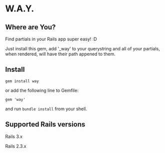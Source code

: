 W.A.Y.
======
Where are You?
--------------

Find partials in your Rails app super easy! :D

Just install this gem, add '_way' to your querystring and all of your partials, when rendered, will have their path appened to them.

Install
-------

```shell
gem install way
```
or add the following line to Gemfile:

```shell
gem 'way'
```

and run `bundle install` from your shell.

Supported Rails versions
------------------------

Rails 3.x

Rails 2.3.x

